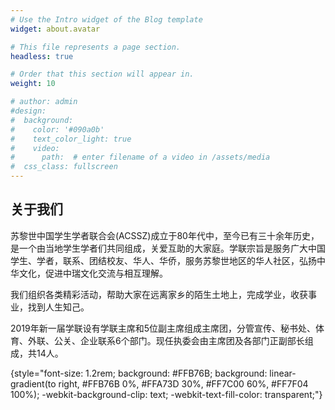 ```yaml
---
# Use the Intro widget of the Blog template
widget: about.avatar

# This file represents a page section.
headless: true

# Order that this section will appear in.
weight: 10

# author: admin
#design:
#  background:
#    color: '#090a0b'
#    text_color_light: true
#    video:
#      path:  # enter filename of a video in /assets/media
#  css_class: fullscreen
---
```

## 关于我们
苏黎世中国学生学者联合会(ACSSZ)成立于80年代中，至今已有三十余年历史，是一个由当地学生学者们共同组成，关爱互助的大家庭。学联宗旨是服务广大中国学生、学者，联系、团结校友、华人、华侨，服务苏黎世地区的华人社区，弘扬中华文化，促进中瑞文化交流与相互理解。

我们组织各类精彩活动，帮助大家在远离家乡的陌生土地上，完成学业，收获事业，找到人生知己。

2019年新一届学联设有学联主席和5位副主席组成主席团，分管宣传、秘书处、体育、外联、公关、企业联系6个部门。现任执委会由主席团及各部门正副部长组成，共14人。

{style="font-size: 1.2rem; background: #FFB76B; background: linear-gradient(to right, #FFB76B 0%, #FFA73D 30%, #FF7C00 60%, #FF7F04 100%); -webkit-background-clip: text; -webkit-text-fill-color: transparent;"}

